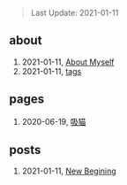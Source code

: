 > Last Update: 2021-01-11

## about
1. 2021-01-11, [About Myself](about/me.md)
1. 2021-01-11, [tags](about/tags.md)
## pages
1. 2020-06-19, [吸猫](pages/吸猫.md)
## posts
1. 2021-01-11, [New Begining](posts/bookmarks.md)